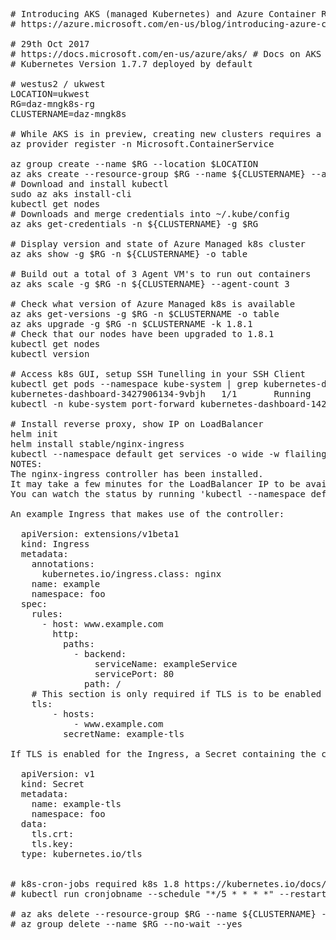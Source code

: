 <pre>
# Introducing AKS (managed Kubernetes) and Azure Container Registry improvements
# https://azure.microsoft.com/en-us/blog/introducing-azure-container-service-aks-managed-kubernetes-and-azure-container-registry-geo-replication/

# 29th Oct 2017
# https://docs.microsoft.com/en-us/azure/aks/ # Docs on AKS
# Kubernetes Version 1.7.7 deployed by default

# westus2 / ukwest
LOCATION=ukwest
RG=daz-mngk8s-rg
CLUSTERNAME=daz-mngk8s

# While AKS is in preview, creating new clusters requires a feature flag on your subscription.
az provider register -n Microsoft.ContainerService

az group create --name $RG --location $LOCATION
az aks create --resource-group $RG --name ${CLUSTERNAME} --agent-count 2 -s Standard_D2_v2
# Download and install kubectl
sudo az aks install-cli
kubectl get nodes
# Downloads and merge credentials into ~/.kube/config
az aks get-credentials -n ${CLUSTERNAME} -g $RG

# Display version and state of Azure Managed k8s cluster
az aks show -g $RG -n ${CLUSTERNAME} -o table

# Build out a total of 3 Agent VM's to run out containers
az aks scale -g $RG -n ${CLUSTERNAME} --agent-count 3

# Check what version of Azure Managed k8s is available
az aks get-versions -g $RG -n $CLUSTERNAME -o table
az aks upgrade -g $RG -n $CLUSTERNAME -k 1.8.1
# Check that our nodes have been upgraded to 1.8.1
kubectl get nodes
kubectl version

# Access k8s GUI, setup SSH Tunelling in your SSH Client
kubectl get pods --namespace kube-system | grep kubernetes-dashboard
kubernetes-dashboard-3427906134-9vbjh   1/1       Running   0          49m
kubectl -n kube-system port-forward kubernetes-dashboard-1427906131-8vbjh 9090:9090

# Install reverse proxy, show IP on LoadBalancer
helm init
helm install stable/nginx-ingress
kubectl --namespace default get services -o wide -w flailing-hound-nginx-ingress-controller
NOTES:
The nginx-ingress controller has been installed.
It may take a few minutes for the LoadBalancer IP to be available.
You can watch the status by running 'kubectl --namespace default get services -o wide -w flailing-hound-nginx-ingress-controller'

An example Ingress that makes use of the controller:

  apiVersion: extensions/v1beta1
  kind: Ingress
  metadata:
    annotations:
      kubernetes.io/ingress.class: nginx
    name: example
    namespace: foo
  spec:
    rules:
      - host: www.example.com
        http:
          paths:
            - backend:
                serviceName: exampleService
                servicePort: 80
              path: /
    # This section is only required if TLS is to be enabled for the Ingress
    tls:
        - hosts:
            - www.example.com
          secretName: example-tls

If TLS is enabled for the Ingress, a Secret containing the certificate and key must also be provided:

  apiVersion: v1
  kind: Secret
  metadata:
    name: example-tls
    namespace: foo
  data:
    tls.crt: <base64 encoded cert>
    tls.key: <base64 encoded key>
  type: kubernetes.io/tls


# k8s-cron-jobs required k8s 1.8 https://kubernetes.io/docs/concepts/workloads/controllers/cron-jobs/
# kubectl run cronjobname --schedule "*/5 * * * *" --restart=OnFailure --image "imagename" -- "command"

# az aks delete --resource-group $RG --name ${CLUSTERNAME} --yes
# az group delete --name $RG --no-wait --yes
</pre>
